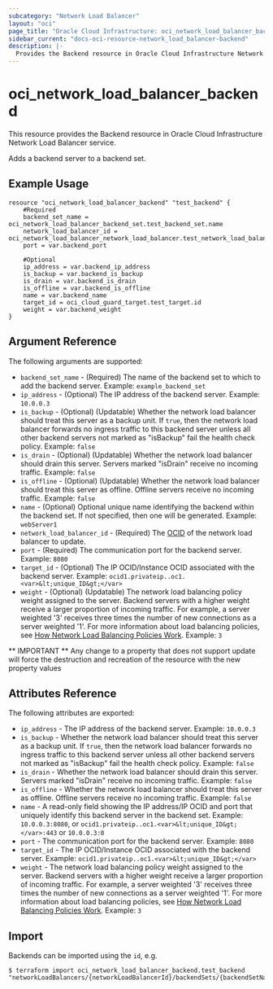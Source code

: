 ```yaml
---
subcategory: "Network Load Balancer"
layout: "oci"
page_title: "Oracle Cloud Infrastructure: oci_network_load_balancer_backend"
sidebar_current: "docs-oci-resource-network_load_balancer-backend"
description: |-
  Provides the Backend resource in Oracle Cloud Infrastructure Network Load Balancer service
---
```


# oci_network_load_balancer_backend
This resource provides the Backend resource in Oracle Cloud Infrastructure Network Load Balancer service.

Adds a backend server to a backend set.

## Example Usage

```hcl
resource "oci_network_load_balancer_backend" "test_backend" {
	#Required
	backend_set_name = oci_network_load_balancer_backend_set.test_backend_set.name
	network_load_balancer_id = oci_network_load_balancer_network_load_balancer.test_network_load_balancer.id
	port = var.backend_port

	#Optional
	ip_address = var.backend_ip_address
	is_backup = var.backend_is_backup
	is_drain = var.backend_is_drain
	is_offline = var.backend_is_offline
	name = var.backend_name
	target_id = oci_cloud_guard_target.test_target.id
	weight = var.backend_weight
}
```

## Argument Reference

The following arguments are supported:

* `backend_set_name` - (Required) The name of the backend set to which to add the backend server.  Example: `example_backend_set` 
* `ip_address` - (Optional) The IP address of the backend server. Example: `10.0.0.3` 
* `is_backup` - (Optional) (Updatable) Whether the network load balancer should treat this server as a backup unit. If `true`, then the network load balancer forwards no ingress traffic to this backend server unless all other backend servers not marked as "isBackup" fail the health check policy.  Example: `false` 
* `is_drain` - (Optional) (Updatable) Whether the network load balancer should drain this server. Servers marked "isDrain" receive no  incoming traffic.  Example: `false` 
* `is_offline` - (Optional) (Updatable) Whether the network load balancer should treat this server as offline. Offline servers receive no incoming traffic.  Example: `false` 
* `name` - (Optional) Optional unique name identifying the backend within the backend set. If not specified, then one will be generated. Example: `webServer1` 
* `network_load_balancer_id` - (Required) The [OCID](https://docs.cloud.oracle.com/iaas/Content/General/Concepts/identifiers.htm) of the network load balancer to update.
* `port` - (Required) The communication port for the backend server.  Example: `8080` 
* `target_id` - (Optional) The IP OCID/Instance OCID associated with the backend server. Example: `ocid1.privateip..oc1.<var>&lt;unique_ID&gt;</var>` 
* `weight` - (Optional) (Updatable) The network load balancing policy weight assigned to the server. Backend servers with a higher weight receive a larger proportion of incoming traffic. For example, a server weighted '3' receives three times the number of new connections as a server weighted '1'. For more information about load balancing policies, see [How Network Load Balancing Policies Work](https://docs.cloud.oracle.com/iaas/Content/Balance/Reference/lbpolicies.htm).  Example: `3` 


** IMPORTANT **
Any change to a property that does not support update will force the destruction and recreation of the resource with the new property values

## Attributes Reference

The following attributes are exported:

* `ip_address` - The IP address of the backend server. Example: `10.0.0.3` 
* `is_backup` - Whether the network load balancer should treat this server as a backup unit. If `true`, then the network load balancer forwards no ingress traffic to this backend server unless all other backend servers not marked as "isBackup" fail the health check policy.  Example: `false` 
* `is_drain` - Whether the network load balancer should drain this server. Servers marked "isDrain" receive no  incoming traffic.  Example: `false` 
* `is_offline` - Whether the network load balancer should treat this server as offline. Offline servers receive no incoming traffic.  Example: `false` 
* `name` - A read-only field showing the IP address/IP OCID and port that uniquely identify this backend server in the backend set.  Example: `10.0.0.3:8080`, or `ocid1.privateip..oc1.<var>&lt;unique_ID&gt;</var>:443` or `10.0.0.3:0` 
* `port` - The communication port for the backend server.  Example: `8080` 
* `target_id` - The IP OCID/Instance OCID associated with the backend server. Example: `ocid1.privateip..oc1.<var>&lt;unique_ID&gt;</var>` 
* `weight` - The network load balancing policy weight assigned to the server. Backend servers with a higher weight receive a larger proportion of incoming traffic. For example, a server weighted '3' receives three times the number of new connections as a server weighted '1'. For more information about load balancing policies, see [How Network Load Balancing Policies Work](https://docs.cloud.oracle.com/iaas/Content/Balance/Reference/lbpolicies.htm).  Example: `3` 

## Import

Backends can be imported using the `id`, e.g.

```
$ terraform import oci_network_load_balancer_backend.test_backend "networkLoadBalancers/{networkLoadBalancerId}/backendSets/{backendSetName}/backends/{backendName}" 
```

